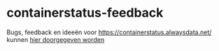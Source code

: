 # containerstatus-feedback
Bugs, feedback en ideeën voor https://containerstatus.alwaysdata.net/ kunnen [hier doorgegeven worden](https://github.com/rutgerrrrr/containerstatus-feedback/issues)
